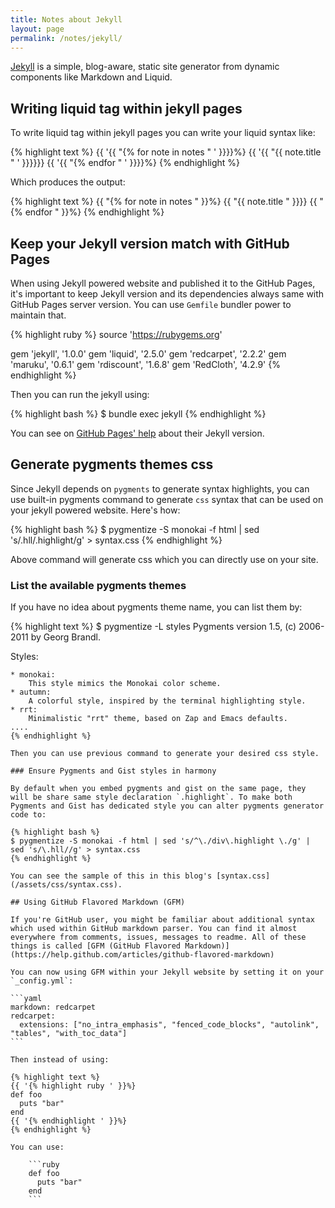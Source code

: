 ```yaml
---
title: Notes about Jekyll
layout: page
permalink: /notes/jekyll/
---
```


[Jekyll](http://jekyllrb.com/) is a simple, blog-aware, static site generator from dynamic components like Markdown and Liquid.

## Writing liquid tag within jekyll pages

To write liquid tag within jekyll pages you can write your liquid syntax like:

{% highlight text %}
{{ '{{ "{% for note in notes " ' }}}}%}
  {{ '{{ "{{ note.title " ' }}}}}}
{{ '{{ "{% endfor " ' }}}}%}
{% endhighlight %}

Which produces the output:

{% highlight text %}
{{ "{% for note in notes " }}%}
  {{ "{{ note.title " }}}}
{{ "{% endfor " }}%}
{% endhighlight %}

## Keep your Jekyll version match with GitHub Pages

When using Jekyll powered website and published it to the GitHub Pages, it's important to keep Jekyll version and its dependencies always same with GitHub Pages server version. You can use `Gemfile` bundler power to maintain that.

{% highlight ruby %}
source 'https://rubygems.org'

gem 'jekyll', '1.0.0'
gem 'liquid', '2.5.0'
gem 'redcarpet', '2.2.2'
gem 'maruku', '0.6.1'
gem 'rdiscount', '1.6.8'
gem 'RedCloth', '4.2.9'
{% endhighlight %}

Then you can run the jekyll using:

{% highlight bash %}
$ bundle exec jekyll
{% endhighlight %}

You can see on [GitHub Pages' help](https://help.github.com/articles/using-jekyll-with-pages#troubleshooting) about their Jekyll version.

## Generate pygments themes css

Since Jekyll depends on `pygments` to generate syntax highlights, you can use built-in pygments command to generate `css` syntax that can be used on your jekyll powered website. Here's how:

{% highlight bash %}
$ pygmentize -S monokai  -f html | sed 's/\.hll/\.highlight/g' > syntax.css
{% endhighlight %}

Above command will generate css which you can directly use on your site.

### List the available pygments themes

If you have no idea about pygments theme name, you can list them by:

{% highlight text %}
$ pygmentize -L styles
Pygments version 1.5, (c) 2006-2011 by Georg Brandl.

Styles:
~~~~~~~
* monokai:
    This style mimics the Monokai color scheme.
* autumn:
    A colorful style, inspired by the terminal highlighting style.
* rrt:
    Minimalistic "rrt" theme, based on Zap and Emacs defaults.
....
{% endhighlight %}

Then you can use previous command to generate your desired css style.

### Ensure Pygments and Gist styles in harmony

By default when you embed pygments and gist on the same page, they will be share same style declaration `.highlight`. To make both Pygments and Gist has dedicated style you can alter pygments generator code to:

{% highlight bash %}
$ pygmentize -S monokai -f html | sed 's/^\./div\.highlight \./g' | sed 's/\.hll//g' > syntax.css
{% endhighlight %}

You can see the sample of this in this blog's [syntax.css](/assets/css/syntax.css).

## Using GitHub Flavored Markdown (GFM)

If you're GitHub user, you might be familiar about additional syntax which used within GitHub markdown parser. You can find it almost everywhere from comments, issues, messages to readme. All of these things is called [GFM (GitHub Flavored Markdown)](https://help.github.com/articles/github-flavored-markdown)

You can now using GFM within your Jekyll website by setting it on your `_config.yml`:

```yaml
markdown: redcarpet
redcarpet:
  extensions: ["no_intra_emphasis", "fenced_code_blocks", "autolink", "tables", "with_toc_data"]
```

Then instead of using:

{% highlight text %}
{{ '{% highlight ruby ' }}%}
def foo
  puts "bar"
end
{{ '{% endhighlight ' }}%}
{% endhighlight %}

You can use:

    ```ruby
    def foo
      puts "bar"
    end
    ```


